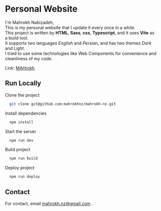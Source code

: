# Personal Website
I'm Mahrokh Nabizadeh, <br />
This is my personal website that I update it every once in a while. <br />
This project is written by **HTML**, **Sass**, **css**, **Typescript**, and it uses **Vite** as a build tool. <br />
It supports two languages *English* and *Persian*, and has two themes *Dark* and *Light*. <br />
I tried to use some technologies like Web Components for convenience and cleanliness of my code. <br />

Link: [MAHrokh](https://mahrokhnz.ir)

## Run Locally

Clone the project

```bash
  git clone git@github.com:mahrokhnz/mahrokh-nz.git
```

Install dependencies

```bash
  npm install
```

Start the server

```bash
  npm run dev
```

Build project

```bash
  npm run build
```

Deploy project

```bash
  npm run deploy
```


## Contact

For contact, email mahrokh.nz@gmail.com .
